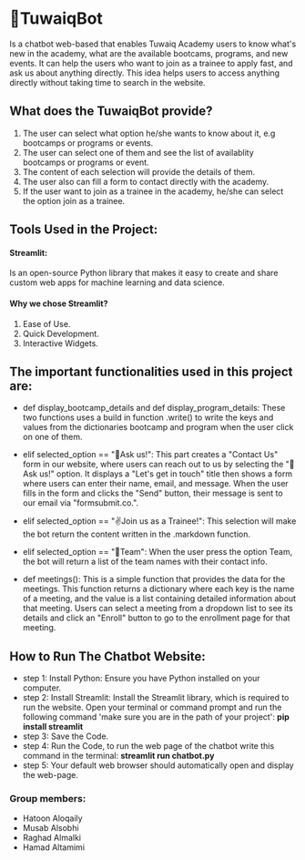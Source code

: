 
# **👾TuwaiqBot** 
Is a chatbot web-based that enables Tuwaiq Academy users to know what's new in the academy, what are the available bootcams, programs, and new events. It can help the users who want to join as a trainee to apply fast, and ask us about anything directly. 
This idea helps users to access anything directly without taking time to search in the website.


## What does the TuwaiqBot provide?
1. The user can select what option he/she wants to know about it, e.g bootcamps or programs or events.
2. The user can select one of them and see the list of availablity bootcamps or programs or event.
3. The content of each selection will provide the details of them.
4. The user also can fill a form to contact directly with the academy.
5. If the user want to join as a trainee in the academy, he/she can select the option join as a trainee.

## Tools Used in the Project:
#### Streamlit:
Is an open-source Python library that makes it easy to create and share custom web apps for machine learning and data science.

#### Why we chose Streamlit?
1. Ease of Use.
2. Quick Development.
3. Interactive Widgets.

## The important functionalities used in this project are: 
- def display_bootcamp_details and def display_program_details:
  These two functions uses a build in function .write() to write the keys and values from the dictionaries bootcamp and program when the user click on one of them.

- elif selected_option == "🧐Ask us!":
  This part creates a "Contact Us" form in our website, where users can reach out to us by selecting the "🧐Ask us!" option. It displays a "Let's get in touch" 
  title then shows a form where users can enter their name, email, and message. When the user fills in the form and clicks the "Send" button, their message is sent to our 
  email via "formsubmit.co.".
  
- elif selected_option == "✌️Join us as a Trainee!":
  This selection will make the bot return the content written in the .markdown function.
  
-  elif selected_option == "🦾Team":
  When the user press the option Team, the bot will return a list of the team names with their contact info.

- def meetings():
  This is a simple function that provides the data for the meetings. This function returns a dictionary where each key is the name of a meeting, and the value is a list containing detailed information 
  about that meeting. Users can select a meeting from a dropdown list to see its details and click an "Enroll" button to go to the enrollment page for that meeting.

## How to Run The Chatbot Website:
- step 1:
 Install Python: Ensure you have Python installed on your computer.
- step 2:
 Install Streamlit: Install the Streamlit library, which is required to run the website. Open your terminal or command prompt and run 
 the following command 'make sure you are in the path of your project':
     **pip install streamlit**
- step 3:
 Save the Code.
- step 4:
 Run the Code, to run the web page of the chatbot write this command in the terminal:
     **streamlit run chatbot.py** 
- step 5:
 Your default web browser should automatically open and display the web-page.


### Group members:
- Hatoon Aloqaily
- Musab Alsobhi
- Raghad Almalki
- Hamad Altamimi
